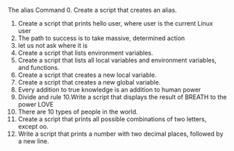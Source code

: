 The alias Command
0. Create a script that creates an alias.
1. Create a script that prints hello user, where user is the current Linux user
2. The path to success is to take massive, determined action
3. let us not ask where it is
4. Create a script that lists environment variables.
5. Create a script that lists all local variables and environment variables, and functions.
6. Create a script that creates a new local variable.
7. Create a script that creates a new global variable.
8. Every addition to true knowledge is an addition to human power
9. Divide and rule
10.Write a script that displays the result of BREATH to the power LOVE
11. There are 10 types of people in the world.
12. Create a script that prints all possible combinations of two letters, except oo.
13. Write a script that prints a number with two decimal places, followed by a new line.
